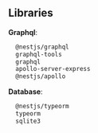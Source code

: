 ## Libraries

**Graphql**:

```bash
  @nestjs/graphql
  graphql-tools
  graphql
  apollo-server-express
  @nestjs/apollo
```

**Database**:

```bash
  @nestjs/typeorm
  typeorm
  sqlite3
```
